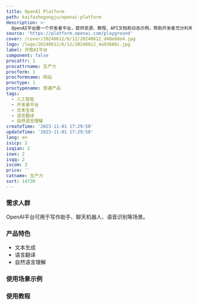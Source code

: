 ```yaml
---
title: OpenAI Platform
path: kaifazhegongju/openai-platform
description: >-
  OpenAI平台是一个开发者平台，提供资源、教程、API文档和动态示例，帮助开发者充分利用OpenAI的技术能力。它提供了一系列功能，包括文本生成、语言翻译、自然语言理解等，具有高度可定制性。OpenAI平台广泛应用于各种场景，如写作助手、聊天机器人、语音识别等。详情请访问官方网站。
source: 'https://platform.openai.com/playground'
cover: /cover/20240612/6/12/20240612_d48e68e4.jpg
logo: /logo/20240612/6/12/20240612_4a93680c.jpg
label: 开放AI平台
component: false
procattr: 1
procattrname: 生产力
procform: 1
procformname: 网站
proctype: 1
proctypename: 普通产品
tags:
  - 人工智能
  - 开发者平台
  - 文本生成
  - 语言翻译
  - 自然语言理解
createTime: '2023-11-01 17:29:58'
updateTime: '2023-11-01 17:29:58'
lang: en
isicp: 2
isqian: 2
iswx: 2
isqq: 2
iscom: 2
price: ''
catname: 生产力
sort: 14730
---
```




### 需求人群
OpenAI平台可用于写作助手、聊天机器人、语音识别等场景。

### 产品特色
- 文本生成
- 语言翻译
- 自然语言理解

### 使用场景示例


### 使用教程


  

